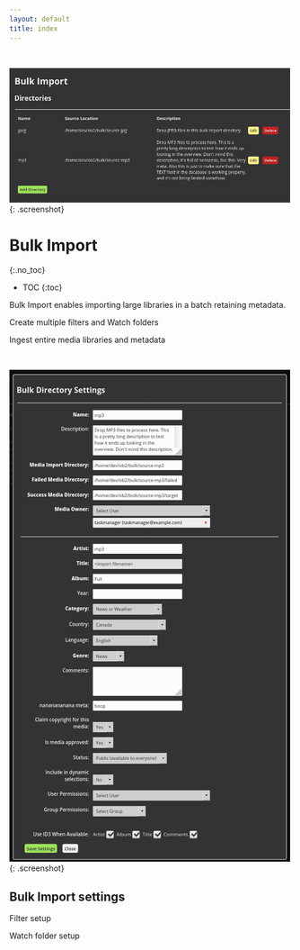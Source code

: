 ```yaml
---
layout: default
title: index
---
```


<br/>

![ Bulk Import](img/bulk-import-folders.png ){: .screenshot}

# Bulk Import
{:.no_toc}

* TOC
{:toc}

Bulk Import enables importing large libraries in a batch retaining metadata.

Create multiple filters and Watch folders

Ingest entire media libraries and metadata

<br/>

![ Bulk Import Settings](img/bulk-import-settings.png ){: .screenshot}

## Bulk Import settings

Filter setup

Watch folder setup
